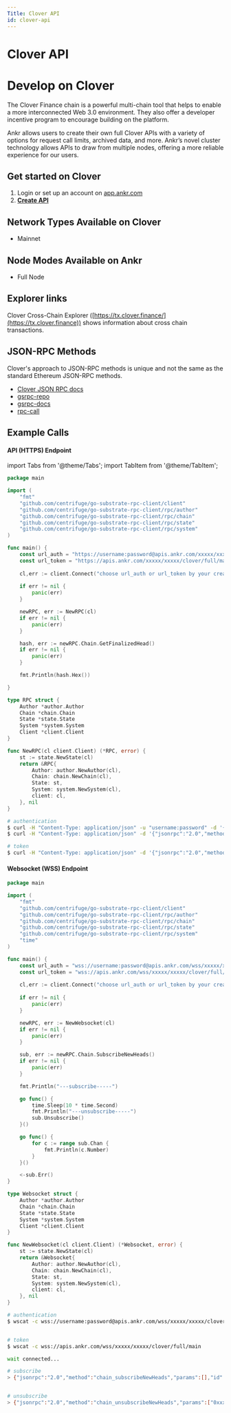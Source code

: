 ```yaml
---
Title: Clover API
id: clover-api
---
```


# Clover API


# Develop on Clover

The Clover Finance chain is a powerful multi-chain tool that helps to enable a more interconnected Web 3.0 environment. They also offer a developer incentive program to encourage building on the platform.

Ankr allows users to create their own full Clover APIs with a variety of options for request call limits, archived data, and more. Ankr’s novel cluster technology allows APIs to draw from multiple nodes, offering a more reliable experience for our users.

## Get started on Clover

1. Login or set up an account on [app.ankr.com](https://app.ankr.com/api/)
2. [**Create API**](https://app.ankr.com/apps/api)

## Network Types Available on Clover

* Mainnet

## Node Modes Available on Ankr

* Full Node

## Explorer links

Clover Cross-Chain Explorer ([https://tx.clover.finance/](https://tx.clover.finance)) shows information about cross chain transactions​.

## JSON-RPC Methods

Clover's approach to JSON-RPC methods is unique and not the same as the standard Ethereum JSON-RPC methods.

* [Clover JSON RPC docs](https://docs.clover.finance/technical-documentation/web3-compatibility)
* [gsrpc-repo](https://github.com/centrifuge/go-substrate-rpc-client)
* [gsrpc-docs](https://pkg.go.dev/github.com/centrifuge/go-substrate-rpc-client)
* [rpc-call](https://apps-ivy.clover.finance/#/rpc)

## Example Calls

#### API (HTTPS) Endpoint

import Tabs from '@theme/Tabs';
import TabItem from '@theme/TabItem';

<Tabs>
<TabItem value="go" label="Go">

```go
package main

import (
    "fmt"
    "github.com/centrifuge/go-substrate-rpc-client/client"
    "github.com/centrifuge/go-substrate-rpc-client/rpc/author"
    "github.com/centrifuge/go-substrate-rpc-client/rpc/chain"
    "github.com/centrifuge/go-substrate-rpc-client/rpc/state"
    "github.com/centrifuge/go-substrate-rpc-client/rpc/system"
)

func main() {
    const url_auth = "https://username:password@apis.ankr.com/xxxxx/xxxxx/clover/full/main"    // authentication
    const url_token = "https://apis.ankr.com/xxxxx/xxxxx/clover/full/main"                     // token
    
    cl,err := client.Connect("choose url_auth or url_token by your created type")
    
    if err != nil {
        panic(err)
    }

    newRPC, err := NewRPC(cl)
    if err != nil {
        panic(err)
    }

    hash, err := newRPC.Chain.GetFinalizedHead()
    if err != nil {
        panic(err)
    }

    fmt.Println(hash.Hex())

}

type RPC struct {
    Author *author.Author
    Chain *chain.Chain
    State *state.State
    System *system.System
    Client *client.Client
}

func NewRPC(cl client.Client) (*RPC, error) {
    st := state.NewState(cl)
    return &RPC{
        Author: author.NewAuthor(cl),
        Chain: chain.NewChain(cl),
        State: st,
        System: system.NewSystem(cl),
        client: cl,
    }, nil
}
```
</TabItem>
<TabItem value="curl" label="curl">

```bash
# authentication
$ curl -H "Content-Type: application/json" -u "username:password" -d '{"jsonrpc":"2.0","method":"chain_getBlock","params":[],"id":1}' https://apis.ankr.com/xxxxx/xxxxx/clover/full/main
$ curl -H "Content-Type: application/json" -d '{"jsonrpc":"2.0","method":"chain_getBlock","params":[],"id":1}' https://username:password@apis.ankr.com/xxxxx/xxxxx/clover/full/main

# token
$ curl -H "Content-Type: application/json" -d '{"jsonrpc":"2.0","method":"chain_getBlock","params":[],"id":1}' https://apis.ankr.com/xxxxx/xxxxx/clover/full/main
```
</TabItem>
</Tabs>

#### Websocket (WSS) Endpoint

<Tabs>
<TabItem value="go" label="Go">

```go
package main

import (
    "fmt"
    "github.com/centrifuge/go-substrate-rpc-client/client"
    "github.com/centrifuge/go-substrate-rpc-client/rpc/author"
    "github.com/centrifuge/go-substrate-rpc-client/rpc/chain"
    "github.com/centrifuge/go-substrate-rpc-client/rpc/state"
    "github.com/centrifuge/go-substrate-rpc-client/rpc/system"
    "time"
)

func main() {
    const url_auth = "wss://username:password@apis.ankr.com/wss/xxxxx/xxxxx/clover/full/main"    // authentication
    const url_token = "wss://apis.ankr.com/wss/xxxxx/xxxxx/clover/full/main"                     // token
    
    cl,err := client.Connect("choose url_auth or url_token by your created type")
    
    if err != nil {
        panic(err)
    }

    newRPC, err := NewWebsocket(cl)
    if err != nil {
        panic(err)
    }

    sub, err := newRPC.Chain.SubscribeNewHeads()
    if err != nil {
        panic(err)
    }

    fmt.Println("---subscribe-----")

    go func() {
        time.Sleep(10 * time.Second)
        fmt.Println("---unsubscribe-----")
        sub.Unsubscribe()
    }()

    go func() {
        for c := range sub.Chan {
            fmt.Println(c.Number)
        }
    }()

    <-sub.Err()
}

type Websocket struct {
    Author *author.Author
    Chain *chain.Chain
    State *state.State
    System *system.System
    Client *client.Client
}

func NewWebsocket(cl client.Client) (*Websocket, error) {
    st := state.NewState(cl)
    return &Websocket{
        Author: author.NewAuthor(cl),
        Chain: chain.NewChain(cl),
        State: st,
        System: system.NewSystem(cl),
        client: cl,
    }, nil
}
```
</TabItem>
<TabItem value="curl" label="Curl">

```bash
# authentication
$ wscat -c wss://username:password@apis.ankr.com/wss/xxxxx/xxxxx/clover/full/main


# token
$ wscat -c wss://apis.ankr.com/wss/xxxxx/xxxxx/clover/full/main

wait connected...

# subscribe
> {"jsonrpc":"2.0","method":"chain_subscribeNewHeads","params":[],"id":1}


# unsubscribe
> {"jsonrpc":"2.0","method":"chain_unsubscribeNewHeads","params":["0xxxxxxxxxxxxxxx"],"id":1}
```
</TabItem>
</Tabs>